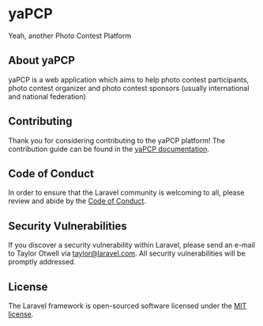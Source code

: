 # yaPCP

Yeah, another Photo Contest Platform

## About yaPCP

yaPCP is a web application which aims to help photo contest participants, photo contest organizer and photo contest sponsors (usually international and national federation)

## Contributing

Thank you for considering contributing to the yaPCP platform! The contribution guide can be found in the [yaPCP documentation](https://laravel.com/docs/contributions).

## Code of Conduct

In order to ensure that the Laravel community is welcoming to all, please review and abide by the [Code of Conduct](https://laravel.com/docs/contributions#code-of-conduct).

## Security Vulnerabilities

If you discover a security vulnerability within Laravel, please send an e-mail to Taylor Otwell via [taylor@laravel.com](mailto:taylor@laravel.com). All security vulnerabilities will be promptly addressed.

## License

The Laravel framework is open-sourced software licensed under the [MIT license](https://opensource.org/licenses/MIT).
